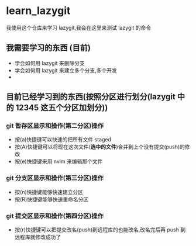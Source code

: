 # learn_lazygit

我使用这个仓库来学习 lazygit,我会在这里来测试 lazygit 的命令

## 我需要学习的东西 (目前)

- 学会如何用 lazygit 来删除分支
- 学会如何用 lazygit 来建立多个分支,多个开发
-

## 目前已经学习到的东西(按照分区进行划分(lazygit 中的 12345 这五个分区加划分))

### git 暂存区显示和操作(第二分区)操作

- 按(a)快捷键可以快速的把所有文件 staged
- 按(A)快捷键可以将现在这次文件(**选中的文件**)合并到上个没有提交(push)的修改
- 按(e)快捷键来用 nvim 来编辑那个文件

### git 分支区显示和操作(第三分区)操作

- 按(n)快捷键能够快速建立分区
- 按(R)快捷键能够快速重命名分区

### git 提交区显示和操作(第四分区)操作

- 按(r)快捷键可以把提交改名(push)到远程库的也能改名,改名完后再 push 到远程库就修改成功了
